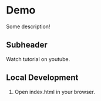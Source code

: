 
# Demo

Some description!

## Subheader

Watch tutorial on youtube.

## Local Development

1. Open index.html in your browser.